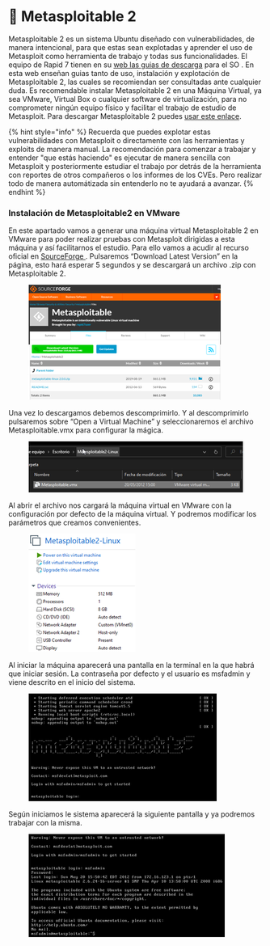 # 🥷 Metasploitable 2

Metasploitable 2 es un sistema Ubuntu diseñado con vulnerabilidades, de manera intencional, para que estas sean explotadas y aprender el uso de Metasploit como herramienta de trabajo y todas sus funcionalidades. El equipo de Rapid 7 tienen en su [web las guias de descarga](https://docs.rapid7.com/metasploit/metasploitable-2)  para el SO  . En esta web enseñan guias tanto de uso, instalación y explotación de Metasploitable 2, las cuales se recomiendan ser consultadas ante cualquier duda. Es recomendable instalar Metasploitable 2 en una Máquina Virtual, ya sea VMware, Virtual Box o cualquier software de virtualización, para no comprometer ningún equipo físico y facilitar el trabajo de estudio de Metasploit. Para descargar Metasploitable 2 puedes [usar este enlace](https://sourceforge.net/projects/metasploitable/).&#x20;

{% hint style="info" %}
Recuerda que puedes explotar estas vulnerabilidades con Metasploit o directamente con las herramientas y exploits de manera manual. La recomendación para comenzar a trabajar y entender "que estás haciendo" es ejecutar de manera sencilla con Metasploit y posteriormente estudiar el trabajo por detrás de la herramienta con reportes de otros compañeros o los informes de los CVEs. Pero realizar todo de manera automátizada sin entenderlo no te ayudará a avanzar.
{% endhint %}

### Instalación de Metasploitable2 en VMware

En este apartado vamos a generar una máquina virtual Metasploitable 2 en VMware para poder realizar pruebas con Metasploit dirigidas a esta máquina y así facilitarnos el estudio. Para ello vamos a acudir al recurso oficial en [SourceForge ](https://sourceforge.net/projects/metasploitable/files/Metasploitable2/). Pulsaremos “Download Latest Version” en la página, esto hará esperar 5 segundos y se descargará un archivo .zip con Metasploitable 2.

<figure><img src="../../.gitbook/assets/10 (8).png" alt=""><figcaption></figcaption></figure>

Una vez lo descargamos debemos descomprimirlo. Y al descomprimirlo pulsaremos sobre “Open a Virtual Machine” y seleccionaremos el archivo Metasploitable.vmx para configurar la mágica.&#x20;

<figure><img src="../../.gitbook/assets/11 (7).png" alt=""><figcaption></figcaption></figure>

Al abrir el archivo nos cargará la máquina virtual en VMware con la configuración por defecto de la máquina virtual. Y podremos modificar los parámetros que creamos convenientes.

<figure><img src="../../.gitbook/assets/12 (6).png" alt=""><figcaption></figcaption></figure>

Al iniciar la máquina aparecerá una pantalla en la terminal en la que habrá que iniciar sesión. La contraseña por defecto y el usuario es msfadmin y viene descrito en el inicio del sistema.

<figure><img src="../../.gitbook/assets/13 (2).png" alt=""><figcaption></figcaption></figure>

Según iniciamos le sistema aparecerá la siguiente pantalla y ya podremos trabajar con la misma.

<figure><img src="../../.gitbook/assets/14 (4).png" alt=""><figcaption></figcaption></figure>



